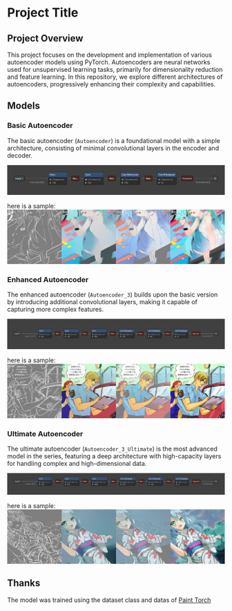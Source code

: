 # Project Title

## Project Overview

This project focuses on the development and implementation of various autoencoder models using PyTorch. Autoencoders are neural networks used for unsupervised learning tasks, primarily for dimensionality reduction and feature learning. In this repository, we explore different architectures of autoencoders, progressively enhancing their complexity and capabilities.

## Models

### Basic Autoencoder

The basic autoencoder (`Autoencoder`) is a foundational model with a simple architecture, consisting of minimal convolutional layers in the encoder and decoder.

![Basic Autoencoder](rm/auto1_net.png)

here is a sample: 
![Autoencoder sample](rm/epoch_10.png)

### Enhanced Autoencoder

The enhanced autoencoder (`Autoencoder_3`) builds upon the basic version by introducing additional convolutional layers, making it capable of capturing more complex features.

![Enhanced Autoencoder](rm/auto3_net.png)

here is a sample: 
![Autoencoder_3 sample](rm/epoch_20.png)

### Ultimate Autoencoder

The ultimate autoencoder (`Autoencoder_3_Ultimate`) is the most advanced model in the series, featuring a deep architecture with high-capacity layers for handling complex and high-dimensional data.

![Ultimate Autoencoder](rm/auto3_ultimate_net.png)

here is a sample: 
![Autoencoder_3_Ultimate sample](rm/epoch_59.png)

## Thanks
The model was trained using the dataset class and datas of [Paint Torch][1]


[1]: https://github.com/yliess86/PaintsTorch2
